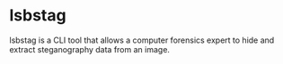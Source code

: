# lsbstag
lsbstag is a CLI tool that allows a computer forensics expert to hide and extract steganography data from an image.
